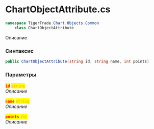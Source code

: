 
# ChartObjectAttribute.cs
```csharp
namespace TigerTrade.Chart.Objects.Common  
    class ChartObjectAttribute
```

Описание

### Синтаксис
```csharp
public ChartObjectAttribute(string id, string name, int points)
```

### Параметры  
<mark style="color:red;">**`id`**</mark> <mark style="color:orange;">`string`</mark>  
 *Описание*  
  
<mark style="color:red;">**`name`**</mark> <mark style="color:orange;">`string`</mark>  
 *Описание*  
  
<mark style="color:red;">**`points`**</mark> <mark style="color:orange;">`int`</mark>  
 *Описание*  
  

                    
                    